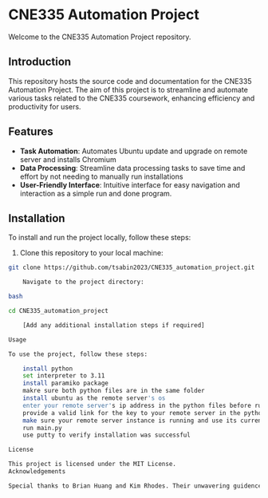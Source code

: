 # CNE335 Automation Project

Welcome to the CNE335 Automation Project repository.

## Introduction

This repository hosts the source code and documentation for the CNE335 Automation Project. The aim of this project is to streamline and automate various tasks related to the CNE335 coursework, enhancing efficiency and productivity for users.

## Features

- **Task Automation**: Automates Ubuntu update and upgrade on remote server and installs Chromium
- **Data Processing**: Streamline data processing tasks to save time and effort by not needing to manually run installations
- **User-Friendly Interface**: Intuitive interface for easy navigation and interaction as a simple run and done program.

## Installation

To install and run the project locally, follow these steps:

1. Clone this repository to your local machine:

```bash
git clone https://github.com/tsabin2023/CNE335_automation_project.git

    Navigate to the project directory:

bash

cd CNE335_automation_project

    [Add any additional installation steps if required]

Usage

To use the project, follow these steps:

    install python
    set interpreter to 3.11
    install paramiko package
    makre sure both python files are in the same folder
    install ubuntu as the remote server's os
    enter your remote server's ip address in the python files before running script
    provide a valid link for the key to your remote server in the python files before running program
    make sure your remote server instance is running and use its current instance ip address in python files
    run main.py
    use putty to verify installation was successful

License

This project is licensed under the MIT License.
Acknowledgements

Special thanks to Brian Huang and Kim Rhodes. Their unwavering guidence, patience, and insight helped make this possible. 
